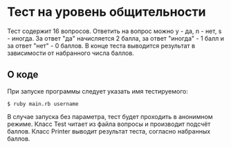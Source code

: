 Тест на уровень общительности
===
Тест содержит 16 вопросов. Ответить на вопрос можно y - да, n - нет, s - иногда.
За ответ "да" начисляется 2 балла, за ответ "иногда" - 1 балл и за ответ "нет" - 0 баллов.
В конце теста выводится результат в зависимости от набранного числа баллов.

О коде
---
При запуске программы следует указать имя тестируемого:

	$ ruby main.rb username
В случае запуска без параметра, тест будет проходить в анонимном режиме.
Класс Test читает из файла вопросы и производит подсчёт баллов. Класс Printer выводит результат теста, согласно набранных баллов.
